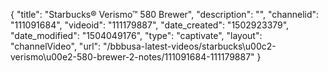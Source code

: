 {
    "title": "Starbucks&reg; Verismo&trade; 580 Brewer",
    "description": "",
    "channelid": "111091684",
    "videoid": "111179887",
    "date_created": "1502923379",
    "date_modified": "1504049176",
    "type": "captivate",
    "layout": "channelVideo",
    "url": "\/bbbusa-latest-videos\/starbucks\u00c2-verismo\u00e2-580-brewer-2-notes\/111091684-111179887"
}